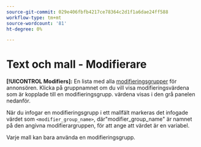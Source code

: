 ```yaml
---
source-git-commit: 029e406fbfb4217ce78364c2d1f1a6dae24ff588
workflow-type: tm+mt
source-wordcount: '81'
ht-degree: 0%

---
```

# Text och mall - Modifierare

**[!UICONTROL Modifiers]:** En lista med alla [modifieringsgrupper](/help/search-social-commerce/campaign-management/inventory-feeds/modifiers-manage.md) för annonsören. Klicka på gruppnamnet om du vill visa modifieringsvärdena som är kopplade till en modifieringsgrupp. värdena visas i den grå panelen nedanför.

När du infogar en modifieringsgrupp i ett mallfält markeras det infogade värdet som `<modifier_group_name>`, där&quot;modifier_group_name&quot; är namnet på den angivna modifierargruppen, för att ange att värdet är en variabel.

Varje mall kan bara använda en modifieringsgrupp.

